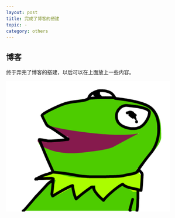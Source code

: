 ```yaml
---
layout: post
title: 完成了博客的搭建
topic: -
category: others
---
```


## 博客

终于弄完了博客的搭建，以后可以在上面放上一些内容。

![](../../assets/haha.png)